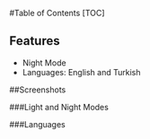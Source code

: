 #Table of Contents
[TOC]

## Features

- Night Mode
- Languages: English and Turkish

##Screenshots

###Light and Night Modes

###Languages
